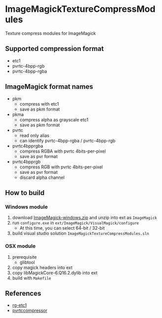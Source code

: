 ImageMagickTextureCompressModules
=================================

Texture compress modules for ImageMagick

Supported compression format
----------------------------
  * etc1
  * pvrtc-4bpp-rgb
  * pvrtc-4bpp-rgba

ImageMagick format names
------------------------
  * pkm
    * compress with etc1
	* save as pkm format
  * pkma
    * compress alpha as grayscale etc1
	* save as pkm format
  * pvrtc
    * read only alias
	* can identify pvrtc-4bpp-rgba / pvrtc-4bpp-rgb
  * pvrtc4bpprgba
  	* compress RGBA with pvrtc 4bits-per-pixel
	* save as pvr format
  * pvrtc4bpprgb
    * compress RGB with pvrtc 4bits-per-pixel
	* save as pvr format
	* discard alpha channel

How to build
------------
### Windows module
1. download [ImageMagick-windows.zip](http://www.imagemagick.org/script/install-source.php#windows) and unzip into ext as `ImageMagick`
2. run `configure.exe` in `ext/ImageMagick/VisualMagick/configure`
    * At this time, you can select 64-bit / 32-bit
3. build visual studio solution `ImageMagickTextureCompressModules.sln`

### OSX module
1. prerequisite
    * glibtool
2. copy magick headers into ext
3. copy libMagickCore-6.Q16.2.dylib into ext
4. build with `Makefile`

References
----------
  * [rg-etc1](https://code.google.com/p/rg-etc1/)
  * [pvrtccompressor](https://bitbucket.org/jthlim/pvrtccompressor)
